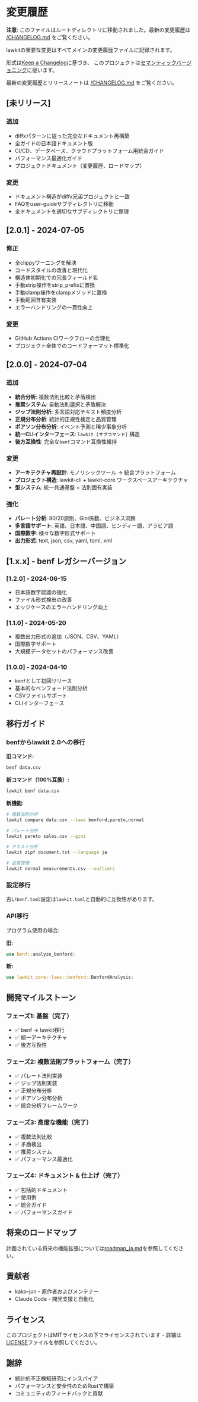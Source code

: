 # 変更履歴

**注意**: このファイルはルートディレクトリに移動されました。最新の変更履歴は [/CHANGELOG.md](../../CHANGELOG.md) をご覧ください。

lawkitの重要な変更はすべてメインの変更履歴ファイルに記録されます。

形式は[Keep a Changelog](https://keepachangelog.com/en/1.0.0/)に基づき、
このプロジェクトは[セマンティックバージョニング](https://semver.org/spec/v2.0.0.html)に従います。

最新の変更履歴とリリースノートは [/CHANGELOG.md](../../CHANGELOG.md) をご覧ください。

## [未リリース]

### 追加
- diffxパターンに従った完全なドキュメント再構築
- 全ガイドの日本語ドキュメント版
- CI/CD、データベース、クラウドプラットフォーム用統合ガイド
- パフォーマンス最適化ガイド
- プロジェクトドキュメント（変更履歴、ロードマップ）

### 変更
- ドキュメント構造がdiffx兄弟プロジェクトと一致
- FAQをuser-guideサブディレクトリに移動
- 全ドキュメントを適切なサブディレクトリに整理

## [2.0.1] - 2024-07-05

### 修正
- 全clippyワーニングを解決
- コードスタイルの改善と現代化
- 構造体初期化での冗長フィールド名
- 手動strip操作をstrip_prefixに置換
- 手動clamp操作をclampメソッドに置換
- 手動範囲含有実装
- エラーハンドリングの一貫性向上

### 変更
- GitHub Actions CIワークフローの合理化
- プロジェクト全体でのコードフォーマット標準化

## [2.0.0] - 2024-07-04

### 追加
- **統合分析**: 複数法則比較と矛盾検出
- **推奨システム**: 自動法則選択と矛盾解決
- **ジップ法則分析**: 多言語対応テキスト頻度分析
- **正規分布分析**: 統計的正規性検定と品質管理
- **ポアソン分布分析**: イベント予測と稀少事象分析
- **統一CLIインターフェース**: `lawkit [サブコマンド]` 構造
- **後方互換性**: 完全な`benf`コマンド互換性維持

### 変更
- **アーキテクチャ再設計**: モノリシックツール → 統合プラットフォーム
- **プロジェクト構造**: lawkit-cli + lawkit-core ワークスペースアーキテクチャ
- **型システム**: 統一共通基盤 + 法則固有実装

### 強化
- **パレート分析**: 80/20原則、Gini係数、ビジネス洞察
- **多言語サポート**: 英語、日本語、中国語、ヒンディー語、アラビア語
- **国際数字**: 様々な数字形式サポート
- **出力形式**: text, json, csv, yaml, toml, xml

## [1.x.x] - benf レガシーバージョン

### [1.2.0] - 2024-06-15
- 日本語数字認識の強化
- ファイル形式検出の改善
- エッジケースのエラーハンドリング向上

### [1.1.0] - 2024-05-20
- 複数出力形式の追加（JSON、CSV、YAML）
- 国際数字サポート
- 大規模データセットのパフォーマンス改善

### [1.0.0] - 2024-04-10
- `benf`として初回リリース
- 基本的なベンフォード法則分析
- CSVファイルサポート
- CLIインターフェース

## 移行ガイド

### benfからlawkit 2.0への移行

**旧コマンド:**
```bash
benf data.csv
```

**新コマンド（100%互換）:**
```bash
lawkit benf data.csv
```

**新機能:**
```bash
# 複数法則分析
lawkit compare data.csv --laws benford,pareto,normal

# パレート分析
lawkit pareto sales.csv --gini

# テキスト分析
lawkit zipf document.txt --language ja

# 品質管理
lawkit normal measurements.csv --outliers
```

### 設定移行

古い`benf.toml`設定は`lawkit.toml`と自動的に互換性があります。

### API移行

プログラム使用の場合:

**旧:**
```rust
use benf::analyze_benford;
```

**新:**
```rust
use lawkit_core::laws::benford::BenfordAnalysis;
```

## 開発マイルストーン

### フェーズ1: 基盤（完了）
- ✅ benf → lawkit移行
- ✅ 統一アーキテクチャ
- ✅ 後方互換性

### フェーズ2: 複数法則プラットフォーム（完了）
- ✅ パレート法則実装
- ✅ ジップ法則実装
- ✅ 正規分布分析
- ✅ ポアソン分布分析
- ✅ 統合分析フレームワーク

### フェーズ3: 高度な機能（完了）
- ✅ 複数法則比較
- ✅ 矛盾検出
- ✅ 推奨システム
- ✅ パフォーマンス最適化

### フェーズ4: ドキュメント & 仕上げ（完了）
- ✅ 包括的ドキュメント
- ✅ 使用例
- ✅ 統合ガイド
- ✅ パフォーマンスガイド

## 将来のロードマップ

計画されている将来の機能拡張については[roadmap_ja.md](roadmap_ja.md)を参照してください。

## 貢献者

- kako-jun - 原作者およびメンテナー
- Claude Code - 開発支援と自動化

## ライセンス

このプロジェクトはMITライセンスの下でライセンスされています - 詳細は[LICENSE](../LICENSE)ファイルを参照してください。

## 謝辞

- 統計的不正検知研究にインスパイア
- パフォーマンスと安全性のためRustで構築
- コミュニティのフィードバックと貢献